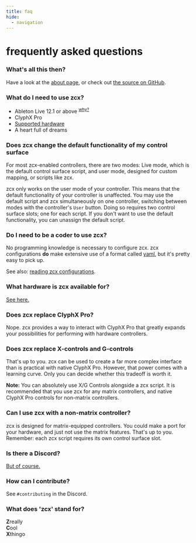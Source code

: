 ```yaml
---
title: faq
hide:
  - navigation
---
```


# frequently asked questions

### What's all this then?

Have a look at the [about page](/), or check out [the source on GitHub](https://www.github.com/odisfm/zcx-core).

### What do I need to use zcx?

* Ableton Live 12.1 or above <sup>[why?](/lessons/why-live-12)</sup>
* ClyphX Pro
* [Supported hardware](/tutorials/getting-started/installation#get-a-distribution)
* A heart full of dreams

### Does zcx change the default functionality of my control surface

For most zcx-enabled controllers, there are two modes: Live mode, which is the default control surface script, and user mode, designed for custom mapping, or scripts like zcx.

zcx only works on the user mode of your controller.
This means that the default functionality of your controller is unaffected.
You may use the default script and zcx simultaneously on one controller, switching between modes with the controller's `User` button.
Doing so requires two control surface slots; one for each script.
If you don't want to use the default functionality, you can unassign the default script.

### Do I need to be a coder to use zcx?

No programming knowledge is necessary to configure zcx. zcx configurations **do** make extensive use of a format called [yaml](/tutorials/getting-started/reading-zcx-configurations/#yaml), but it's pretty easy to pick up.

See also: [reading zcx configurations](/tutorials/getting-started/reading-zcx-configurations/).

### What hardware is zcx available for?

[See here.](/tutorials/getting-started/installation#get-a-distribution)

### Does zcx replace ClyphX Pro?

Nope. zcx provides a way to interact with ClyphX Pro that greatly expands your possibilities for performing with hardware controllers.

### Does zcx replace X-controls and G-controls

That's up to you. zcx can be used to create a far more complex interface than is practical with native ClyphX Pro. However, that power comes with a learning curve. Only you can decide whether this tradeoff is worth it.

**Note:** You can absolutely use X/G Controls alongside a zcx script. It is recommended that you use zcx for any matrix controllers, and native ClyphX Pro controls for non-matrix controllers.

### Can I use zcx with a non-matrix controller?

zcx is designed for matrix-equipped controllers. You could make a port for your hardware, and just not use the matrix features. That's up to you. Remember: each zcx script requires its own control surface slot.

### Is there a Discord?

[But of course.
](https://discord.zcxcore.com)

### How can I contribute?

See `#contributing` in the Discord.

### What does 'zcx' stand for?

**Z**really<br>
**C**ool<br>
**X**thingo
